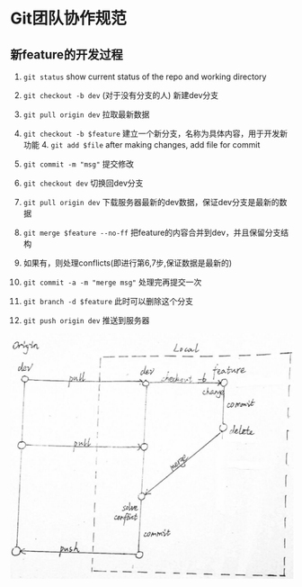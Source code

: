 # Git团队协作规范

## 新feature的开发过程
1. `git status` 
show current status of the repo and working directory
1. `git checkout -b dev` (对于没有分支的人)
    新建dev分支
2. `git pull origin dev`
    拉取最新数据
3. `git checkout -b $feature`
    建立一个新分支，名称为具体内容，用于开发新功能
   4.  `git add $file` 
    after making changes, add file for commit
    
4. `git commit -m "msg"`
    提交修改
5. `git checkout dev`
    切换回dev分支
6. `git pull origin dev`
    下载服务器最新的dev数据，保证dev分支是最新的数据
7. `git merge $feature --no-ff`
    把feature的内容合并到dev，并且保留分支结构
8. 如果有，则处理conflicts(即进行第6,7步,保证数据是最新的)
9. `git commit -a -m "merge msg"`
    处理完再提交一次
10. `git branch -d $feature`
    此时可以删除这个分支
11. `git push origin dev`
    推送到服务器

![Image of Workflow](/img_20170124_203046_1485317240582.jpg)
